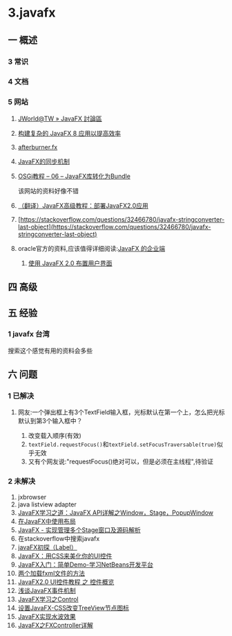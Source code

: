# 3.javafx
## 一 概述
### 3 常识
### 4 文档
### 5 网站
1. [JWorld@TW » JavaFX 討論區](https://www.javaworld.com.tw/jute/post/page?bid=62&sty=1&age=0)
2. [构建复杂的 JavaFX 8 应用以提高效率](http://www.oracle.com/technetwork/cn/articles/java/javafx-productivity-2345000-zhs.html)
3. [afterburner.fx](https://github.com/AdamBien/afterburner.fx)
4. [JavaFX的同步机制](https://www.2cto.com/kf/201302/191412.html)
5. [OSGi教程 – 06 – JavaFX库转化为Bundle](http://www.javafxchina.net/blog/2016/09/osgi-06/)

    该网站的资料好像不错

6. [（翻译）JavaFX高级教程：部署JavaFX2.0应用](http://somefuture.iteye.com/blog/1222714)
7. [https://stackoverflow.com/questions/32466780/javafx-stringconverter-last-object](https://stackoverflow.com/questions/32466780/javafx-stringconverter-last-object)

8. oracle官方的资料,应该值得详细阅读:[JavaFX 的企业端](http://www.oracle.com/technetwork/cn/articles/java/enterprisefx-1651840-zhs.html)

    1. [使用 JavaFX 2.0 布置用户界面](http://www.oracle.com/technetwork/cn/articles/java/layoutfx-1536156-zhs.html)

## 四 高级

## 五 经验
### 1 javafx 台湾
搜索这个感觉有用的资料会多些

## 六 问题
### 1 已解决
1. 网友:一个弹出框上有3个TextField输入框，光标默认在第一个上，怎么把光标默认到第3个输入框中？

    1. 改变载入顺序(有效)
    2. `textField.requestFocus()`和`textField.setFocusTraversable(true)`似乎无效
    3. 又有个网友说:"requestFocus()绝对可以，但是必须在主线程",待验证

### 2 未解决
1. jxbrowser
2. java listview adapter
3. [JavaFX学习之道：JavaFX API详解之Window，Stage，PopupWindow](https://www.tuicool.com/articles/YJfYveJ)
4. [在JavaFX中使用布局](http://blog.csdn.net/daixinmei/article/details/44938541)
5. [JavaFX - 实现管理多个Stage窗口及源码解析](https://www.2cto.com/kf/201607/526541.html)
6. 在stackoverflow中搜索javafx
7. [javaFX初探（Label）](http://blog.csdn.net/maosijunzi/article/details/43227087)
8. [JavaFX：用CSS来美化你的UI控件](http://blog.csdn.net/zavens/article/details/43560797)
9. [JavaFX入门：简单Demo-学习NetBeans开发平台](https://www.jianshu.com/p/a80d1eedc507)
10. [两个加载fxml文件的方法
](http://www.cnblogs.com/lngrvr/p/JavaFX_fxml_loadAnywhere.html)
11. [JavaFX2.0 UI控件教程 之 控件概览](http://blog.csdn.net/s_ghost/article/details/7473907)
12. [浅谈JavaFX事件机制](http://blog.csdn.net/wingfourever/article/details/18839693?utm_source=tuicool)
13. [JavaFX学习之Control](http://lujin55.iteye.com/blog/1745848)
14. [设置JavaFX-CSS改变TreeView节点图标](http://www.cnblogs.com/lngrvr/p/JavaFX_CSS_TreeView_Arrow.html)
15. [JavaFX实现水波效果](https://wenku.baidu.com/view/12d164aceefdc8d377ee3288.html)
16. [JavaFX之FXController详解](http://blog.csdn.net/wingfourever/article/details/41349855?utm_source=tuicool)